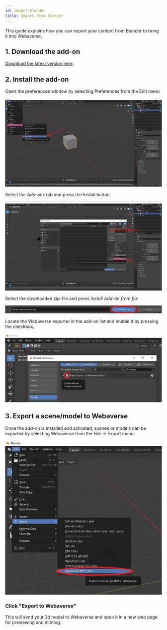 ```yaml
---
id: import-blender
title: Import From Blender
---
```


This guide explains how you can export your content from Blender to bring it into Webaverse.

## 1. Download the add-on
[Download the latest version here](https://github.com/webaverse/blender-plugin/archive/master.zip).

## 2. Install the add-on

Open the preferences window by selecting Preferences from the Edit menu

![circled preferences from blender dropdown](/img/blender-1.png)

Select the *Add-ons* tab and press the *Install* button

![install button circled in add-ons tab](/img/blender-2.png)

Select the downloaded zip-file and press *Install Add-on from file*

![circled install add-on from file](/img/blender-3.png)

Locate the Webaverse exporter in the add-on list and enable it by pressing the checkbox.

![circled exporter in add-on list](/img/blender-4.png)

## 3. Export a scene/model to Webaverse

Once the add-on is installed and activated, scenes or models can be exported by selecting Webaverse from the File -> Export menu.

![circled exporter in add-on list](/img/blender-5.png)

### Click "Export to Webaverse"

This will send your 3d model to Webaverse and open it in a new web page for previewing and minting.
